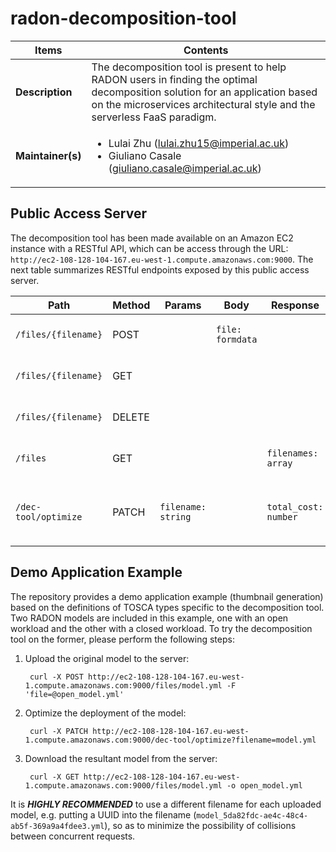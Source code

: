 # radon-decomposition-tool

| Items | Contents |
| --- | --- |
| **Description** | The decomposition tool is present to help RADON users in finding the optimal decomposition solution for an application based on the microservices architectural style and the serverless FaaS paradigm. |
| **Maintainer(s)**| <ul><li>Lulai Zhu (<lulai.zhu15@imperial.ac.uk>)</li><li>Giuliano Casale (<giuliano.casale@imperial.ac.uk>)</li></ul> |

## Public Access Server
The decomposition tool has been made available on an Amazon EC2 instance with a RESTful API, which can be access through the URL: `http://ec2-108-128-104-167.eu-west-1.compute.amazonaws.com:9000`. The next table summarizes RESTful endpoints exposed by this public access server.

| Path | Method | Params | Body | Response | Description |
| --- | --- | --- | --- | --- | --- |
| `/files/{filename}` | POST |  |`file: formdata` |  | Upload a file to the server |
| `/files/{filename}` | GET |  |  |  | Download a file from the server |
| `/files/{filename}` | DELETE |  |  |  | Delete a file in the server |
| `/files` | GET |  |  | `filenames: array` | List all the files in the server |
| `/dec-tool/optimize` | PATCH | `filename: string` |  | `total_cost: number` | Optimize the deployment of a RADON model |

## Demo Application Example
The repository provides a demo application example (thumbnail generation) based on the definitions of TOSCA types specific to the decomposition tool. Two RADON models are included in this example, one with an open workload and the other with a closed workload. To try the decomposition tool on the former, please perform the following steps:
1. Upload the original model to the server:

		curl -X POST http://ec2-108-128-104-167.eu-west-1.compute.amazonaws.com:9000/files/model.yml -F 'file=@open_model.yml'
2. Optimize the deployment of the model:

		curl -X PATCH http://ec2-108-128-104-167.eu-west-1.compute.amazonaws.com:9000/dec-tool/optimize?filename=model.yml
2. Download the resultant model from the server:

		curl -X GET http://ec2-108-128-104-167.eu-west-1.compute.amazonaws.com:9000/files/model.yml -o open_model.yml
It is ***HIGHLY RECOMMENDED*** to use a different filename for each uploaded model, e.g. putting a UUID into the filename (`model_5da82fdc-ae4c-48c4-ab5f-369a9a4fdee3.yml`), so as to minimize the possibility of collisions between concurrent requests.
